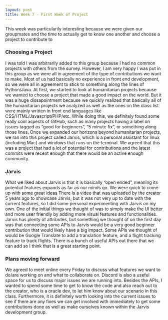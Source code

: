 ```yaml
---
layout: post
title: Week 7 - First Week of Project
---
```


This week was particularily interesting because we were given our groupmates and the time to actually get to know one another and choose a project to contribute to 


<!--more-->

### Choosing a Project
I was told I was arbitrarily added to this group because I had no common projects with others from the survey. However, I am very happy I was put in this group as we were all in agreement of the type of contributions we want to make. Most of us had basically no experience in front end development, so we were all in agreement to stick to something along the lines of Python/Java. At first, we started to look at humanitarian projects because we wanted to choose a project that made a good impact on the world. But it was a huge dissapointment because we quickly realized that basically all of the humanitarian projects we analyzed as well as the ones on the class list were mainly written in front end languages like CSS/HTML/Javascript/PHP/etc. While doing this, we definitely found some really cool aspects of GitHub, such as many projects having a label on issues tagged as “good for beginners”, “5 minute fix”, or something along those lines. Once we expanded our horizons beyond humanitarian projects, we ran into this project called Jarvis, which is a personal assistant for linux (including Mac) and windows that runs on the terminal. We agreed that this was a project that had a lot of potential for contributions and the latest commits were recent enough that there would be an active enough community.

### Jarvis
What we liked about Jarvis is that it is basically “open ended”, meaning its potential features expands as far as our minds go. We were quick to come up with some great ideas There is a video that was uploaded by the creator 5 years ago to showcase Jarvis, but it was not very up to date with the current features, so I did some personal experimenting with Jarvis on my own. One of the initial things we thought of was to simply make the UI better and more user friendly by adding more visual features and functionalities. Jarvis has plenty of attributes, but something we thought of on the first day was that connecting some APIs to Jarvis would be a very good beginner contribution that would likely have a big impact. Some APIs we thought of would be Google Translate to add a translation feature, and a flight tracking feature to track flights. There is a bunch of useful APIs out there that we can add so I think that is a great starting point.  

### Plans moving forward
We agreed to meet online every Friday to discuss what features we want to do/are working on and what to collaborate on. Discord is also a useful space for us to discuss major issues we are running into. Besides the APIs, I wanted to spend some time to get to know the code and also reach out to the creator, who is a oracle dev, to let him know about our scenario in this class. Furthermore, it is definitely worth looking into the current issues to see if there are any fixes we can get involved with immediately to get some contributions done as well as make ourselves known within the Jarvis development group.



